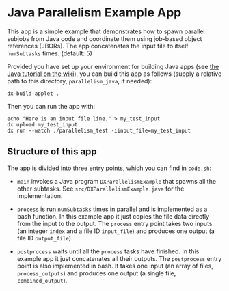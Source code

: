 Java Parallelism Example App
============================

This app is a simple example that demonstrates how to spawn parallel subjobs
from Java code and coordinate them using job-based object references (JBORs).
The app concatenates the input file to itself `numSubtasks` times. (default: 5)

Provided you have set up your environment for building Java apps (see [the Java
tutorial on the
wiki](https://wiki.dnanexus.com/Developer-Tutorials/Java/Java)), you can build
this app as follows (supply a relative path to this directory,
`parallelism_java`, if needed):

```
dx-build-applet .
```

Then you can run the app with:

```
echo "Here is an input file line." > my_test_input
dx upload my_test_input
dx run --watch ./parallelism_test -iinput_file=my_test_input
```

Structure of this app
---------------------

The app is divided into three entry points, which you can find in `code.sh`:

* `main` invokes a Java program `DXParallelismExample` that spawns all the
  other subtasks. See `src/DXParallelismExample.java` for the implementation.

* `process` is run `numSubtasks` times in parallel and is implemented as a bash
  function. In this example app it just copies the file data directly from the
  input to the output. The `process` entry point takes two inputs (an integer
  `index` and a file ID `input_file`) and produces one output (a file ID
  `output_file`).

* `postprocess` waits until all the `process` tasks have finished. In this
  example app it just concatenates all their outputs. The `postprocess` entry
  point is also implemented in bash. It takes one input (an array of files,
  `process_outputs`) and produces one output (a single file,
  `combined_output`).
